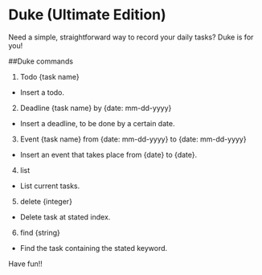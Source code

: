 # Duke (Ultimate Edition)

Need a simple, straightforward way to record your daily tasks? Duke is for you!

##Duke commands
1. Todo {task name}
- Insert a todo.
2. Deadline {task name} by {date: mm-dd-yyyy}
- Insert a deadline, to be done by a certain date.
3. Event {task name} from {date: mm-dd-yyyy} to {date: mm-dd-yyyy}
- Insert an event that takes place from {date} to {date}.
4. list
- List current tasks.
5. delete {integer}
- Delete task at stated index.
6. find {string}
- Find the task containing the stated keyword.

Have fun!!
